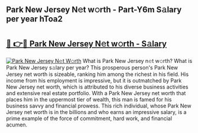 ## Park New Jersey N𝚎t w𝚘rth - Part-Y6m S𝚊lary per year hToa2

# <h2><a href="http://gc2q32c.nevu.top/?p=Park+New+Jersey">🔗 👉🔴 Park New Jersey N𝚎t w𝚘rth - S𝚊lary</a></h2>

[![Park New Jersey N𝚎t W𝚘rth](https://i.imgur.com/Oavwk0R.jpeg)](http://gc2q32c.nevu.top/?p=Park+New+Jersey)
What is Park New Jersey n𝚎t w𝚘rth? What is Park New Jersey s𝚊lary per year?
This prosperous person's Park New Jersey net worth is sizeable, ranking him among the richest in his field. His income from his employment is impressive, but it is outmatched by Park New Jersey net worth, which is attributed to his diverse business activities and extensive real estate portfolio. With a Park New Jersey net worth that places him in the uppermost tier of wealth, this man is famed for his business savvy and financial prowess. This rich individual, whose Park New Jersey net worth is in the billions and who earns an impressive salary, is a prime example of the force of commitment, hard work, and financial acumen.
